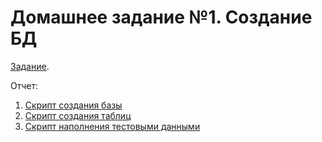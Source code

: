 # Домашнее задание №1. Создание БД

[Задание](https://github.com/artvorobyev/databases/blob/master/task1/%D0%97%D0%B0%D0%B4%D0%B0%D0%BD%D0%B8%D0%B5.pdf).

Отчет:

1. [Скрипт создания базы](https://github.com/artvorobyev/databases/blob/master/task1/database.sql)
1. [Скрипт создания таблиц](https://github.com/artvorobyev/databases/blob/master/task1/tables.sql)
1. [Скрипт наполнения тестовыми данными](https://github.com/artvorobyev/databases/blob/master/task1/data.sql)
